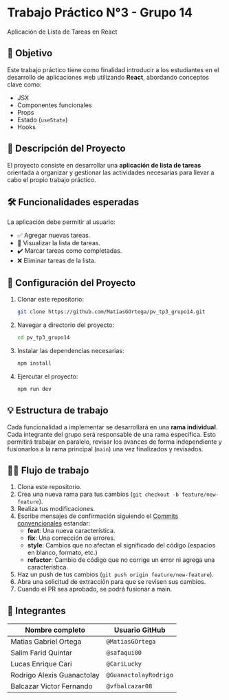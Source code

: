 # Trabajo Práctico N°3 - Grupo 14

Aplicación de Lista de Tareas en React

## 🎯 Objetivo

Este trabajo práctico tiene como finalidad introducir a los estudiantes en el desarrollo de aplicaciones web utilizando **React**, abordando conceptos clave como:

- JSX
- Componentes funcionales
- Props
- Estado (`useState`)
- Hooks

## 📝 Descripción del Proyecto

El proyecto consiste en desarrollar una **aplicación de lista de tareas** orientada a organizar y gestionar las actividades necesarias para llevar a cabo el propio trabajo práctico.

## 🛠️ Funcionalidades esperadas

La aplicación debe permitir al usuario:

- ✅ Agregar nuevas tareas.
- 📄 Visualizar la lista de tareas.
- ✔️ Marcar tareas como completadas.
- ❌ Eliminar tareas de la lista.

## 🚀 Configuración del Proyecto

1. Clonar este repositorio:

   ```bash
   git clone https://github.com/MatiasGOrtega/pv_tp3_grupo14.git
   ```

2. Navegar a directorio del proyecto:

   ```bash
   cd pv_tp3_grupo14
   ```

3. Instalar las dependencias necesarias:

   ```bash
   npm install
   ```

4. Ejercutar el proyecto:

   ```bash
   npm run dev
   ```

## 💡 Estructura de trabajo

Cada funcionalidad a implementar se desarrollará en una **rama individual**. Cada integrante del grupo será responsable de una rama específica. Esto permitirá trabajar en paralelo, revisar los avances de forma independiente y fusionarlos a la rama principal (`main`) una vez finalizados y revisados.

## 🧑‍💻 Flujo de trabajo

1. Clona este repositorio.
2. Crea una nueva rama para tus cambios (`git checkout -b feature/new-feature`).
3. Realiza tus modificaciones.
4. Escribe mensajes de confirmación siguiendo el [Commits convencionales](https://www.conventionalcommits.org/en/v1.0.0/) estandar:
   - **feat**: Una nueva característica.
   - **fix**: Una corrección de errores.
   - **style**: Cambios que no afectan el significado del código (espacios en blanco, formato, etc.)
   - **refactor**: Cambio de código que no corrige un error ni agrega una característica.
5. Haz un push de tus cambios (`git push origin feature/new-feature`).
6. Abra una solicitud de extracción para que se revisen sus cambios.
7. Cuando el PR sea aprobado, se podrá fusionar a main.

## 👥 Integrantes

| Nombre completo            | Usuario GitHub        |
| -------------------------- | --------------------- |
| Matias Gabriel Ortega      | `@MatiasGOrtega`      |
| Salim Farid Quintar        | `@safaqui00`          |
| Lucas Enrique Cari         | `@CariLucky`          |
| Rodrigo Alexis Guanactolay | `@GuanactolayRodrigo` |
| Balcazar Victor Fernando   | `@vfbalcazar08`       |
